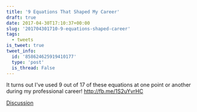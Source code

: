 ```yaml
---
title: '9 Equations That Shaped My Career'
draft: true
date: 2017-04-30T17:10:37+00:00
slug: '201704301710-9-equations-shaped-career'
tags:
  - tweets
is_tweet: true
tweet_info:
  id: '858624625919410177'
  type: 'post'
  is_thread: False
---
```




It turns out I've used 9 out of 17 of these equations at one point or another during my professional career! <http://fb.me/1S2uYvrHC>

[Discussion](https://x.com/sytelus/status/858624625919410177)
